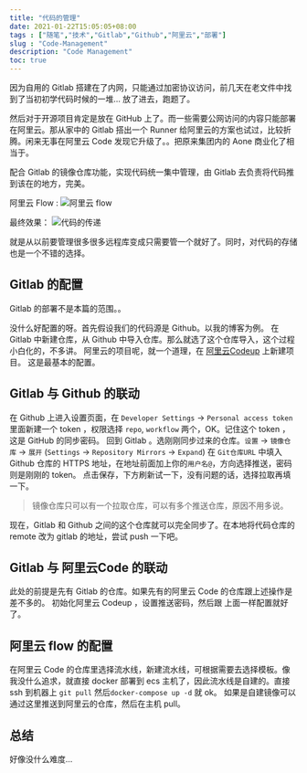 ```yaml
---
title: "代码的管理"
date: 2021-01-22T15:05:05+08:00
tags : ["随笔","技术","Gitlab","Github","阿里云","部署"]
slug : "Code-Management"
description: "Code Management"
toc: true
---
```


因为自用的 Gitlab 搭建在了内网，只能通过加密协议访问，前几天在老文件中找到了当初初学代码时候的一堆… 放了进去，跑题了。

然后对于开源项目肯定是放在 GitHub 上了。而一些需要公网访问的内容只能部署在阿里云。那从家中的 Gitlab 搭出一个 Runner 给阿里云的方案也试过，比较折腾。闲来无事在阿里云 Code 发现它升级了。。把原来集团内的 Aone 商业化了相当于。

配合 Gitlab 的镜像仓库功能，实现代码统一集中管理，由 Gitlab 去负责将代码推到该在的地方，完美。

阿里云 Flow :
![阿里云 flow](https://i.loli.net/2021/01/22/s5v7RCTpzf23MnV.png)

最终效果：
![代码的传递](https://i.loli.net/2021/01/22/DM7PiQ59vz1yUNW.png)

就是从以前要管理很多很多远程库变成只需要管一个就好了。同时，对代码的存储也是一个不错的选择。

## Gitlab 的配置
Gitlab 的部署不是本篇的范围。。

没什么好配置的呀。首先假设我们的代码源是 Github。以我的博客为例。
在 Gitlab 中新建仓库，从 Github 中导入仓库。那么就选了这个仓库导入，这个过程小白化的，不多讲。
阿里云的项目呢，就一个道理，在 [阿里云Codeup](https://codeup.aliyun.com/) 上新建项目。
这是最基本的配置。

## Gitlab 与 Github 的联动
在 Github 上进入设置页面，在 `Developer Settings` -\> `Personal access token` 里面新建一个 token ，权限选择 `repo`, `workflow` 两个，OK。记住这个 token ，这是 GitHub 的同步密码。
回到 Gitlab 。选刚刚同步过来的仓库。`设置` -\> `镜像仓库` -\> `展开`  (`Settings` -\> `Repository Mirrors` -\> `Expand`)
在 `Git仓库URL` 中填入 Github 仓库的 HTTPS 地址，在地址前面加上你的`用户名@`，方向选择推送，密码则是刚刚的 token。
点击保存，下方刷新试一下，没有问题的话，选择拉取再填一下。
> 镜像仓库只可以有一个拉取仓库，可以有多个推送仓库，原因不用多说。

现在，Gitlab 和 Github 之间的这个仓库就可以完全同步了。在本地将代码仓库的 remote 改为 gitlab 的地址，尝试 push 一下吧。

## Gitlab 与 阿里云Code 的联动
此处的前提是先有 Gitlab 的仓库。如果先有的阿里云 Code 的仓库跟上述操作是差不多的。
初始化阿里云 Codeup ，设置推送密码，然后跟 上面一样配置就好了。

## 阿里云 flow 的配置
在阿里云 Code 的仓库里选择流水线，新建流水线，可根据需要去选择模板。像我没什么追求，就直接 docker 部署到 ecs 主机了，因此流水线是自建的。直接 ssh 到机器上 `git pull` 然后`docker-compose up -d` 就 ok。
如果是自建镜像可以通过这里推送到阿里云的仓库，然后在主机 pull。

## 总结
好像没什么难度…